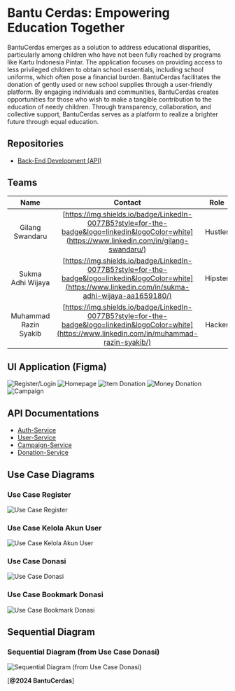 # Bantu Cerdas: Empowering Education Together
BantuCerdas emerges as a solution to address educational disparities, particularly among children who have not been fully reached by programs like Kartu Indonesia Pintar. The application focuses on providing access to less privileged children to obtain school essentials, including school uniforms, which often pose a financial burden. BantuCerdas facilitates the donation of gently used or new school supplies through a user-friendly platform. By engaging individuals and communities, BantuCerdas creates opportunities for those who wish to make a tangible contribution to the education of needy children. Through transparency, collaboration, and collective support, BantuCerdas serves as a platform to realize a brighter future through equal education.

## Repositories
- [Back-End Development (API)](https://github.com/BantuCerdas/BantuCerdas-API)

## Teams
| Name | Contact | Role |
| :---: | :---: | :---: |
| Gilang Swandaru | [https://img.shields.io/badge/LinkedIn-0077B5?style=for-the-badge&logo=linkedin&logoColor=white](https://www.linkedin.com/in/gilang-swandaru/) | Hustler |
| Sukma Adhi Wijaya | [https://img.shields.io/badge/LinkedIn-0077B5?style=for-the-badge&logo=linkedin&logoColor=white](https://www.linkedin.com/in/sukma-adhi-wijaya-aa1659180/) | Hipster |
| Muhammad Razin Syakib | [https://img.shields.io/badge/LinkedIn-0077B5?style=for-the-badge&logo=linkedin&logoColor=white](https://www.linkedin.com/in/muhammad-razin-syakib/) | Hacker |

## UI Application (Figma)
![Register/Login](https://github.com/BantuCerdas/.github/assets/72656623/ada1b672-7638-4044-9a7e-b7b62a9e9617)
![Homepage](https://github.com/BantuCerdas/.github/assets/72656623/0d166fac-8df5-40e5-850c-a4b37a33c993)
![Item Donation](https://github.com/BantuCerdas/.github/assets/72656623/4f8b302f-ea57-4b27-943f-41a0d586ca4f)
![Money Donation](https://github.com/BantuCerdas/.github/assets/72656623/154d4dbf-b17b-4367-bb0c-e6be7b9534e5)
![Campaign](https://github.com/BantuCerdas/.github/assets/72656623/ebe3f9ea-fc7e-4366-b973-2f61efacf52a)


## API Documentations
- [Auth-Service](https://documenter.getpostman.com/view/24273397/2s9YsNcpya)
- [User-Service](https://documenter.getpostman.com/view/24273397/2s9YsNcq3v)
- [Campaign-Service](https://documenter.getpostman.com/view/24273397/2s9YsNcpyb)
- [Donation-Service](https://documenter.getpostman.com/view/24273397/2s9YsNcpyc)

## Use Case Diagrams
### Use Case Register
![Use Case Register](https://github.com/BantuCerdas/.github/assets/72656623/594728db-7c3f-476f-b14e-5137865ad36f)
### Use Case Kelola Akun User
![Use Case Kelola Akun User](https://github.com/BantuCerdas/.github/assets/72656623/0b68098d-8564-403f-a623-d28c5c79d675)
### Use Case Donasi
![Use Case Donasi](https://github.com/BantuCerdas/.github/assets/72656623/6be9050b-70f1-427a-b3a8-2d5aaec52d5b)
### Use Case Bookmark Donasi
![Use Case Bookmark Donasi](https://github.com/BantuCerdas/.github/assets/72656623/498b09f3-e7a6-4fde-ae61-ddb8eb567b64)

## Sequential Diagram
### Sequential Diagram (from Use Case Donasi)
![Sequential Diagram (from Use Case Donasi)](https://github.com/BantuCerdas/.github/assets/72656623/ed82ce0c-1a18-4525-9cf1-7c5978041846)

[**@2024 BantuCerdas**]
